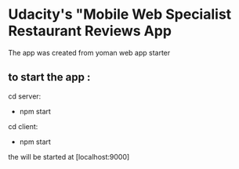 # Udacity's "Mobile Web Specialist Restaurant Reviews App

The app was created from yoman web app starter

## to start the app :

cd server:

* npm start

cd client:

* npm start

the will be started at [localhost:9000]
